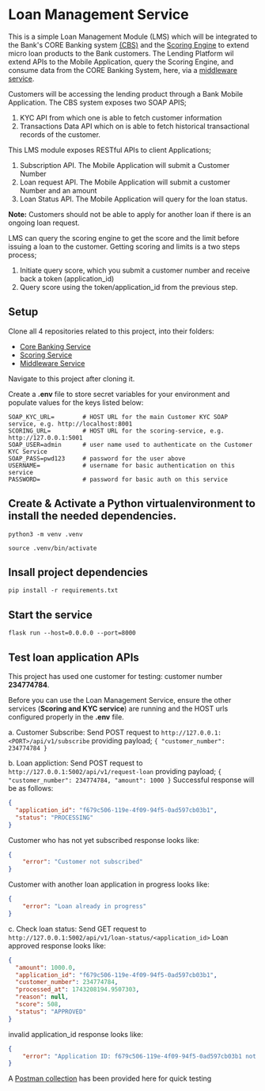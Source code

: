 # Loan Management Service
This is a simple Loan Management Module (LMS) which will be integrated to the Bank's CORE Banking system [(CBS)](https://github.com/patrickRobotics/cbs) 
and the [Scoring Engine](https://github.com/patrickRobotics/scoring-engine) to extend micro loan products to the Bank customers. 
The Lending Platform wil extend APIs to the Mobile Application, query the Scoring Engine, and consume data from the CORE Banking System, here, 
via a [middleware service](https://github.com/patrickRobotics/lms_middleware).

Customers will be accessing the lending product through a Bank Mobile Application. The CBS system exposes two SOAP APIS;
1. KYC API from which one is able to fetch customer information
2. Transactions Data API which on is able to fetch historical transactional records of the customer.

This LMS module exposes RESTful APIs to client Applications;
1. Subscription API. The Mobile Application will submit a Customer Number
2. Loan request API. The Mobile Application will submit a customer Number and an amount
3. Loan Status API. The Mobile Application will query for the loan status.

**Note:** Customers should not be able to apply for another loan if there is an ongoing loan request.

LMS can query the scoring engine to get the score and the limit before issuing a loan to the customer. Getting scoring and limits is a two steps process;
1. Initiate query score, which you submit a customer number and receive back a token (application_id)
2. Query score using the token/application_id from the previous step.

## Setup
Clone all 4 repositories related to this project, into their folders:
- [Core Banking Service](https://github.com/patrickRobotics/cbs)
- [Scoring Service](https://github.com/patrickRobotics/scoring-engine)
- [Middleware Service](https://github.com/patrickRobotics/lms_middleware)

Navigate to this project after cloning it.

Create a **.env** file to store secret variables for your environment and populate values for the keys listed below:
```
SOAP_KYC_URL=        # HOST URL for the main Customer KYC SOAP service, e.g. http://localhost:8001
SCORING_URL=         # HOST URL for the scoring-service, e.g. http://127.0.0.1:5001
SOAP_USER=admin      # user name used to authenticate on the Customer KYC Service
SOAP_PASS=pwd123     # password for the user above
USERNAME=            # username for basic authentication on this service
PASSWORD=            # password for basic auth on this service
```

## Create & Activate a Python virtualenvironment to install the needed dependencies.
`python3 -m venv .venv`

`source .venv/bin/activate`

## Insall project dependencies
`pip install -r requirements.txt`

## Start the service
`flask run --host=0.0.0.0 --port=8000`

## Test loan application APIs
This project has used one customer for testing: customer number **234774784**.

Before you can use the Loan Management Service, ensure the other services (**Scoring and KYC service**) are running and the HOST urls configured properly in the **.env** file.

a. Customer Subscribe: Send POST request to `http://127.0.0.1:<PORT>/api/v1/subscribe` providing payload; `{ "customer_number": 234774784 }`

b. Loan appliction: Send POST request to `http://127.0.0.1:5002/api/v1/request-loan` providing payload; `{ "customer_number": 234774784, "amount": 1000 }`
   Successful response will be as follows: 
   ```json 
   {
     "application_id": "f679c506-119e-4f09-94f5-0ad597cb03b1",
     "status": "PROCESSING"
   }
   ```
   Customer who has not yet subscribed response looks like:
   ```json
   {
       "error": "Customer not subscribed"
   }   
   ```
   Customer with another loan application in progress looks like:
   ```json
   {
       "error": "Loan already in progress"
   }
   ```

c. Check loan status: Send GET request to `http://127.0.0.1:5002/api/v1/loan-status/<application_id>`
   Loan approved response looks like:

   ```json
   {
     "amount": 1000.0,
     "application_id": "f679c506-119e-4f09-94f5-0ad597cb03b1",
     "customer_number": 234774784,
     "processed_at": 1743208194.9507303,
     "reason": null,
     "score": 508,
     "status": "APPROVED"
   }
   ```

   invalid application_id response looks like:
   ```json
   {
       "error": "Application ID: f679c506-119e-4f09-94f5-0ad597cb03b1 not found"
   }
   ```

   
A [Postman collection](https://galactic-crater-247223.postman.co/workspace/New-Team-Workspace~d654769e-41a2-41a1-b0b2-7e6cfdc6fbfa/collection/2496867-0b5a4eb2-ab77-4e42-8911-78cc232a4f36?action=share&creator=2496867) has been provided here for quick testing
